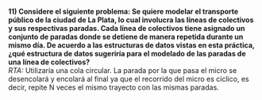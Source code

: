 **11) Considere el siguiente problema: Se quiere modelar el transporte público de la ciudad de La Plata, lo cual involucra las líneas de colectivos y sus respectivas paradas. Cada línea de colectivos tiene asignado un conjunto de paradas donde se detiene de manera repetida durante un mismo día. De acuerdo a las estructuras de datos vistas en esta práctica, ¿qué estructura de datos sugeriría para el modelado de las paradas de una línea de colectivos?**\
*RTA:* Utilizaría una cola circular. La parada por la que pasa el micro se desencolará y encolará al final ya que el recorrido del micro es cíclico, es decir, repite N veces el mismo trayecto con las mismas paradas.